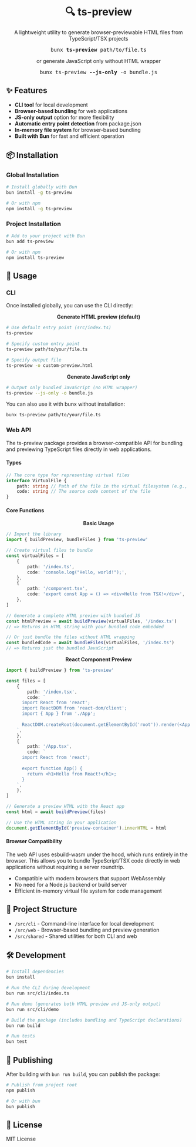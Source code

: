 <h1 align="center">🔍 ts-preview</h1>
<p align="center">A lightweight utility to generate browser-previewable HTML files from TypeScript/TSX projects</p>

<pre align="center">bunx <b>ts-preview</b> path/to/file.ts</pre>

<p align="center">or generate JavaScript only without HTML wrapper</p>

<pre align="center">bunx ts-preview <b>--js-only</b> -o bundle.js</pre>

## ✨ Features

- **CLI tool** for local development
- **Browser-based bundling** for web applications
- **JS-only output** option for more flexibility
- **Automatic entry point detection** from package.json
- **In-memory file system** for browser-based bundling
- **Built with Bun** for fast and efficient operation

## 📦 Installation

### Global Installation

```bash
# Install globally with Bun
bun install -g ts-preview

# Or with npm
npm install -g ts-preview
```

### Project Installation

```bash
# Add to your project with Bun
bun add ts-preview

# Or with npm
npm install ts-preview
```

## 🚀 Usage

### CLI

Once installed globally, you can use the CLI directly:

<p align="center">
<b>Generate HTML preview (default)</b>
</p>

```bash
# Use default entry point (src/index.ts)
ts-preview

# Specify custom entry point
ts-preview path/to/your/file.ts

# Specify output file
ts-preview -o custom-preview.html
```

<p align="center">
<b>Generate JavaScript only</b>
</p>

```bash
# Output only bundled JavaScript (no HTML wrapper)
ts-preview --js-only -o bundle.js
```

You can also use it with bunx without installation:

```bash
bunx ts-preview path/to/your/file.ts
```

### Web API

The ts-preview package provides a browser-compatible API for bundling and previewing TypeScript files directly in web applications.

#### Types

```typescript
// The core type for representing virtual files
interface VirtualFile {
    path: string // Path of the file in the virtual filesystem (e.g., '/index.ts')
    code: string // The source code content of the file
}
```

#### Core Functions

<p align="center">
<b>Basic Usage</b>
</p>

```typescript
// Import the library
import { buildPreview, bundleFiles } from 'ts-preview'

// Create virtual files to bundle
const virtualFiles = [
    {
        path: '/index.ts',
        code: 'console.log("Hello, world!");',
    },
    {
        path: '/component.tsx',
        code: 'export const App = () => <div>Hello from TSX!</div>',
    },
]

// Generate a complete HTML preview with bundled JS
const htmlPreview = await buildPreview(virtualFiles, '/index.ts')
// => Returns an HTML string with your bundled code embedded

// Or just bundle the files without HTML wrapping
const bundledCode = await bundleFiles(virtualFiles, '/index.ts')
// => Returns just the bundled JavaScript
```

<p align="center">
<b>React Component Preview</b>
</p>

```typescript
import { buildPreview } from 'ts-preview'

const files = [
    {
        path: '/index.tsx',
        code: `
      import React from 'react';
      import ReactDOM from 'react-dom/client';
      import { App } from './App';
      
      ReactDOM.createRoot(document.getElementById('root')).render(<App />);
    `,
    },
    {
        path: '/App.tsx',
        code: `
      import React from 'react';
      
      export function App() {
        return <h1>Hello from React!</h1>;
      }
    `,
    },
]

// Generate a preview HTML with the React app
const html = await buildPreview(files)

// Use the HTML string in your application
document.getElementById('preview-container').innerHTML = html
```

#### Browser Compatibility

The web API uses esbuild-wasm under the hood, which runs entirely in the browser. This allows you to bundle TypeScript/TSX code directly in web applications without requiring a server roundtrip.

- Compatible with modern browsers that support WebAssembly
- No need for a Node.js backend or build server
- Efficient in-memory virtual file system for code management

## 🧩 Project Structure

- `/src/cli` - Command-line interface for local development
- `/src/web` - Browser-based bundling and preview generation
- `/src/shared` - Shared utilities for both CLI and web

## 🛠️ Development

```bash
# Install dependencies
bun install

# Run the CLI during development
bun run src/cli/index.ts

# Run demo (generates both HTML preview and JS-only output)
bun run src/cli/demo

# Build the package (includes bundling and TypeScript declarations)
bun run build

# Run tests
bun test
```

## 📢 Publishing

After building with `bun run build`, you can publish the package:

```bash
# Publish from project root
npm publish

# Or with bun
bun publish
```

## 📄 License

MIT License
